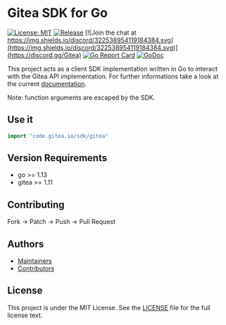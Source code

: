 # Gitea SDK for Go

[![License: MIT](https://img.shields.io/badge/License-MIT-blue.svg)](https://opensource.org/licenses/MIT)
[![Release](https://raster.shields.io/badge/dynamic/json.svg?label=release&url=https://gitea.com/api/v1/repos/gitea/go-sdk/releases&query=$[0].tag_name)](https://gitea.com/gitea/go-sdk/releases)
[![Join the chat at https://img.shields.io/discord/322538954119184384.svg](https://img.shields.io/discord/322538954119184384.svg)](https://discord.gg/Gitea)
[![Go Report Card](https://goreportcard.com/badge/code.gitea.io/sdk)](https://goreportcard.com/report/code.gitea.io/sdk)
[![GoDoc](https://godoc.org/code.gitea.io/sdk/gitea?status.svg)](https://godoc.org/code.gitea.io/sdk/gitea)

This project acts as a client SDK implementation written in Go to interact with the Gitea API implementation. For further informations take a look at the current [documentation](https://pkg.go.dev/code.gitea.io/sdk/gitea).

Note: function arguments are escaped by the SDK.

## Use it

```go
import "code.gitea.io/sdk/gitea"
```

## Version Requirements
 * go >= 1.13
 * gitea >= 1.11

## Contributing

Fork -> Patch -> Push -> Pull Request

## Authors

* [Maintainers](https://github.com/orgs/go-gitea/people)
* [Contributors](https://github.com/go-gitea/go-sdk/graphs/contributors)

## License

This project is under the MIT License. See the [LICENSE](LICENSE) file for the full license text.
